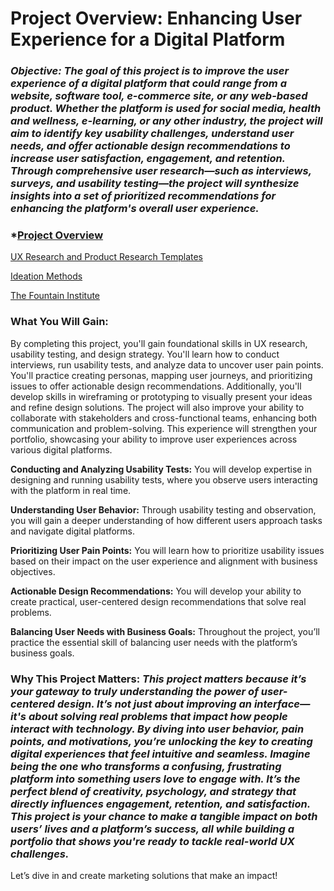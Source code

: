 
# Project Overview: Enhancing User Experience for a Digital Platform

### *Objective: The goal of this project is to improve the user experience of a digital platform that could range from a website, software tool, e-commerce site, or any web-based product. Whether the platform is used for social media, health and wellness, e-learning, or any other industry, the project will aim to identify key usability challenges, understand user needs, and offer actionable design recommendations to increase user satisfaction, engagement, and retention. Through comprehensive user research—such as interviews, surveys, and usability testing—the project will synthesize insights into a set of prioritized recommendations for enhancing the platform's overall user experience.*

### *[Project Overview](https://www.canva.com/design/DAGRBhpd_yw/2ngzRwVGsdEUk-vM7BdF_Q/edit?utm_content=DAGRBhpd_yw&utm_campaign=designshare&utm_medium=link2&utm_source=sharebutton) 

[UX Research and Product Research Templates](https://odette-jansen.notion.site/UX-Research-Templates-079c8453fb0d40039b7b7597dccb340f)

[Ideation Methods](https://www.justinmind.com/blog/8-ux-ideation-techniques-to-try-out/)

[The Fountain Institute](https://www.thefountaininstitute.com/free-ux-research-short-course)


### What You Will Gain:

By completing this project, you'll gain foundational skills in UX research, usability testing, and design strategy. You'll learn how to conduct interviews, run usability tests, and analyze data to uncover user pain points. You'll practice creating personas, mapping user journeys, and prioritizing issues to offer actionable design recommendations. Additionally, you'll develop skills in wireframing or prototyping to visually present your ideas and refine design solutions. The project will also improve your ability to collaborate with stakeholders and cross-functional teams, enhancing both communication and problem-solving. This experience will strengthen your portfolio, showcasing your ability to improve user experiences across various digital platforms.

**Conducting and Analyzing Usability Tests:** You will develop expertise in designing and running usability tests, where you observe users interacting with the platform in real time.

**Understanding User Behavior:** Through usability testing and observation, you will gain a deeper understanding of how different users approach tasks and navigate digital platforms. 

**Prioritizing User Pain Points:** You will learn how to prioritize usability issues based on their impact on the user experience and alignment with business objectives.

**Actionable Design Recommendations:** You will develop your ability to create practical, user-centered design recommendations that solve real problems.

**Balancing User Needs with Business Goals:** Throughout the project, you’ll practice the essential skill of balancing user needs with the platform’s business goals.

### Why This Project Matters:  *This project matters because it’s your gateway to truly understanding the power of user-centered design. It’s not just about improving an interface—it's about solving real problems that impact how people interact with technology. By diving into user behavior, pain points, and motivations, you’re unlocking the key to creating digital experiences that feel intuitive and seamless. Imagine being the one who transforms a confusing, frustrating platform into something users love to engage with. It’s the perfect blend of creativity, psychology, and strategy that directly influences engagement, retention, and satisfaction. This project is your chance to make a tangible impact on both users’ lives and a platform’s success, all while building a portfolio that shows you're ready to tackle real-world UX challenges.*

Let’s dive in and create marketing solutions that make an impact!
